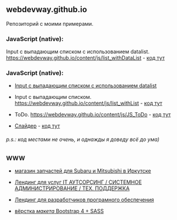 ## webdevway.github.io

Репозиторий с моими примерами.

### JavaScript (native):
 Input c выпадающим списком с использованием datalist.
    https://webdevway.github.io/content/js/list_withDataList - [код тут](https://github.com/webDevWay/webdevway.github.io/blob/master/content/js/list_withDataList/autocomplete.js)
### JavaScript (native):
* [Input c выпадающим списком с использованием datalist](https://github.com/webDevWay/webdevway.github.io/blob/master/content/js/list_withDataList/autocomplete.js)
    
* Input c выпадающим списком.
     https://webdevway.github.io/content/js/list_withList - [код тут](https://github.com/webDevWay/webdevway.github.io/blob/master/content/js/list_withList/index.js)
     
 * ToDo.
     https://webdevway.github.io/content/js/JS_ToDo - [код тут](https://github.com/webDevWay/webdevway.github.io/blob/master/content/js/JS_ToDo/index.js)

    
* [Слайдер](https://webdevway.github.io/content/js/JS_Slider) - [код тут](https://github.com/webDevWay/webdevway.github.io/blob/master/content/js/JS_Slider/script.js)
     

    
###### p.s.: код местами не очень, и однажды я доведу всё до ума)


### WWW
* [магазин запчастей для Subaru и Mitsubishi в Иркутске](https://webdevway.github.io/content/www/matsu-motors.ru/index.html)

* [Лендинг для услуг IT АУТСОРСИНГ / СИСТЕМНОЕ АДМИНИСТРИРОВАНИЕ / ТЕХ. ПОДДЕРЖКА](https://webdevway.github.io/content/www/exubit.ru/index.html)

* [Лендинг для разработчиков програмного обеспечения](https://github.com/webDevWay/webdevway.github.io/blob/master/content/www/exubit.com/index.html)

* [вёрстка *макета* Bootstrap 4 + SASS](https://webdevway.github.io/content/www/bs4_sass/)
